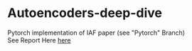 # Autoencoders-deep-dive
Pytorch implementation of IAF paper (see "Pytorch" Branch)
<br>
See Report Here [here](https://github.com/lollcat/Autoencoders-deep-dive/blob/Pytorch/Report.pdf)


